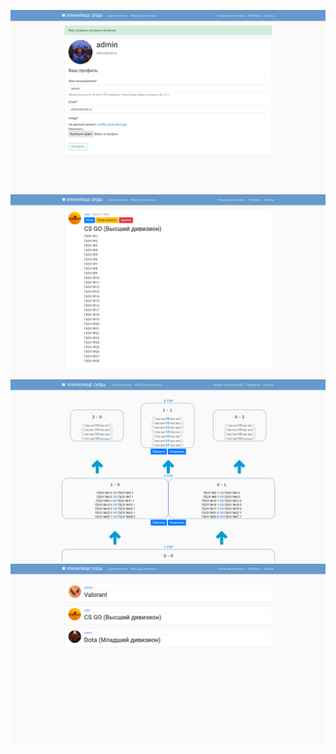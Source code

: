 ![Image alt](https://github.com/uniqueVlados/automation_Cybergames/blob/main/auto_1.png)
![Image alt](https://github.com/uniqueVlados/automation_Cybergames/blob/main/auto_2.png)
![Image alt](https://github.com/uniqueVlados/automation_Cybergames/blob/main/auto_3.png)
![Image alt](https://github.com/uniqueVlados/automation_Cybergames/blob/main/auto_4.png)
